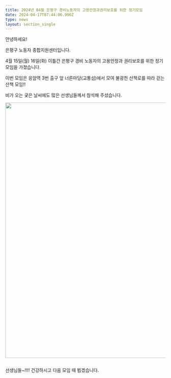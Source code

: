 ```yaml
---
title: 2024년 04월 은평구 경비노동자의 고용안정과권리보호를 위한 정기모임
date: 2024-04-17T07:44:06.996Z
type: news
layout: section_single
---
```

<div id="SE-0b28a3a5-1521-4916-899f-e8389204020d" class="se-component se-text se-l-default">
<div class="se-component-content">
<div class="se-section se-section-text se-l-default">
<div class="se-module se-module-text">
<p id="SE-82c94aca-a21d-4e6a-be38-e9e6909c1111" class="se-text-paragraph se-text-paragraph-align- "><span id="SE-6d5839fc-6714-4e74-b546-bc51548db2ed" class="se-fs-fs19 se-ff-system  se-style-unset ">안녕하세요!</span></p>
<p id="SE-05af2639-0f25-491f-b299-d2e6f8fd97dc" class="se-text-paragraph se-text-paragraph-align- "><span id="SE-abf53c95-16ae-425c-b35c-b78d5cd85931" class="se-fs-fs19 se-ff-system  se-style-unset ">은평구 노동자 종합지원센터입니다.</span></p>
<p id="SE-f7ef84f4-20c7-49a6-9b12-7cb8d20697cc" class="se-text-paragraph se-text-paragraph-align- "><span id="SE-da73984f-dbb8-4eed-9ff2-e2a6faedba18" class="se-fs-fs19 se-ff-system  se-style-unset ">4월 15일(월) 16일(화) 이틀간 은평구 경비 노동자의 고용안정과 권리보호를 위한 정기모임을 가졌습니다.</span></p>
<p id="SE-01417351-2385-4a34-a0f2-16de88d8468e" class="se-text-paragraph se-text-paragraph-align- "><span id="SE-112198dd-3787-45aa-8745-8763a722402d" class="se-fs-fs19 se-ff-system  se-style-unset ">이번 모임은 응암역 3번 출구 앞 너른마당(교통섬)에서 모여 불광천 산책로를 따라 걷는 산책 모임!!</span></p>
<p id="SE-82123d3c-9582-4861-b03a-62238b5bc3d0" class="se-text-paragraph se-text-paragraph-align- "><span id="SE-eeed35ca-adec-42ad-a137-1e694aae0ad5" class="se-fs-fs19 se-ff-system  se-style-unset ">비가 오는 궂은 날씨에도 많은 선생님들께서 참석해 주셨습니다.</span></p>
<p class="se-text-paragraph se-text-paragraph-align- "><span class="se-fs-fs19 se-ff-system  se-style-unset "><img src="https://drive.tiny.cloud/1/engl1s97gj9hrxpoa7eh7z5f05ozxfm1box3nxkh4j7a43ei/f826c4e6-aac7-4fe6-b42d-bba060ef7c42" alt="" width="700" height="803" /><br /></span></p>
</div>
</div>
</div>
</div>
<div class="se-component se-imageGroup se-l-collage">
<div class="se-component-content se-component-content-extend">
<div id="SE-c1d04685-fd2e-43e0-b061-fc5d21dbe5f5" class="se-section se-section-imageGroup se-l-collage __se-component">
<div class="se-imageGroup-viewer">
<div class="se-imageGroup-container">
<div class="se-imageGroup-item se-imageGroup-col-2">
<div class="se-module se-module-image"><img id="SE-c1d04685-fd2e-43e0-b061-fc5d21dbe5f5_9" class="se-image-resource egjs-visible" src="https://postfiles.pstatic.net/MjAyNDA0MTdfODIg/MDAxNzEzMzE1NTA5Nzk1.oXYl_Zgq9tKzjzxW2wYiVbXPJUYe5DHZqxWhIQAR0dsg.JeC5nJnX8ChhfDByuTOVGHXHqJf8Q0_YkSnSAe5xkhUg.JPEG/KakaoTalk_20240416_172904742.jpg?type=w386" alt="" data-lazy-src="" data-width="936" data-height="702" /></div>
</div>
</div>
</div>
</div>
</div>
</div>
<div id="SE-529c53e7-129e-4903-bfb3-bf7dbf83ad98" class="se-component se-text se-l-default">
<div class="se-component-content">
<div class="se-section se-section-text se-l-default">
<div class="se-module se-module-text">
<p id="SE-19ede764-f780-4da6-90ad-da47a7f0cc41" class="se-text-paragraph se-text-paragraph-align- "><span id="SE-151620fa-03c8-491a-8222-415b73c5f619" class="se-fs-fs19 se-ff-system  se-style-unset ">선생님들~!!!! 건강하시고 다음 모임 때 뵙겠습니다.</span></p>
</div>
</div>
</div>
</div>
<div id="SE-e4998dc7-a982-463e-a33c-7bf545872ac2" class="se-component se-sticker se-l-default">
<div class="se-component-content">
<div class="se-section se-section-sticker se-section-align- se-l-default">
<div class="se-module se-module-sticker"><a class="__se_sticker_link __se_link" href="https://blog.naver.com/PostList.naver?blogId=eplabors&amp;from=postList&amp;categoryNo=7" data-linktype="sticker" data-linkdata="{&quot;src&quot; : &quot;https://storep-phinf.pstatic.net/cafe_005/original_1.png&quot;, &quot;packCode&quot; : &quot;cafe_005&quot;, &quot;seq&quot; : &quot;1&quot;, &quot;width&quot; : &quot;185&quot;, &quot;height&quot; : &quot;160&quot;}"><img class="se-sticker-image egjs-visible" src="https://storep-phinf.pstatic.net/cafe_005/original_1.png?type=p100_100" alt="" /></a></div>
</div>
</div>
</div>
